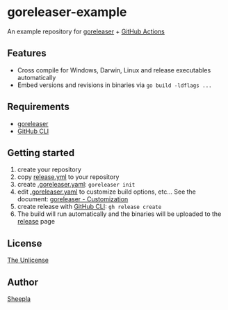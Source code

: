 # goreleaser-example

An example repository for [goreleaser](https://goreleaser.com) + [GitHub Actions](https://docs.github.com/ja/actions/learn-github-actions/understanding-github-actions)

## Features

- Cross compile for Windows, Darwin, Linux and release executables automatically
- Embed versions and revisions in binaries via `go build -ldflags ...`

## Requirements

- [goreleaser](https://github.com/goreleaser/goreleaser)
- [GitHub CLI](https://github.com/cli/cli)

## Getting started

1. create your repository
1. copy [release.yml](.github/workflows/release.yml) to your repository
1. create [.goreleaser.yaml](.goreleaser.yaml): `goreleaser init`
1. edit [.goreleaser.yaml](.goreleaser.yaml) to customize build options, etc...
See the document: [goreleaser - Customization](https://goreleaser.com/customization/)
1. create release with [GitHub CLI](https://github.com/cli/cli): `gh release create`
1. The build will run automatically and the binaries will be uploaded to the [release](https://github.com/sheepla/goreleaser-example/releases/latest) page

## License

[The Unlicense](./LICENSE)

## Author

[Sheepla](https://github.com/sheepla/)
